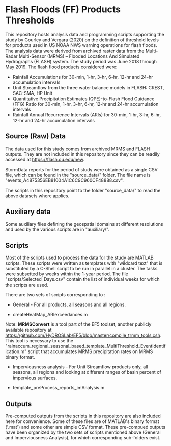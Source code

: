 # Flash Floods (FF) Products Thresholds

This repository hosts analysis data and programming scripts supporting the study by Gourley and Vergara (2020) on the definition of threshold levels for products used in US NOAA NWS warning operations for flash floods. The analysis data were derived from archived raster data from the Multi-Radar Multi-Sensor (MRMS) – Flooded Locations And Simulated Hydrographs (FLASH) system. The study period was June 2018 through May 2019. The flash flood products considered were:

* Rainfall Accumulations for 30-min, 1-hr, 3-hr, 6-hr, 12-hr and 24-hr accumulation intervals
* Unit Streamflow from the three water balance models in FLASH: CREST, SAC-SMA, HP Unit 
* Quantitative Precipitation Estimates (QPE)-to-Flash Flood Guidance (FFG) Ratio for 30-min, 1-hr, 3-hr, 6-hr, 12-hr and 24-hr accumulation intervals
* Rainfall Annual Recurrence Intervals (ARIs) for 30-min, 1-hr, 3-hr, 6-hr, 12-hr and 24-hr accumulation intervals

## Source (Raw) Data

The data used for this study comes from archived MRMS and FLASH outputs. They are not included in this repository since they can be readily accessed at https://flash.ou.edu/new.

StormData reports for the period of study were obtained as a single CSV file, which can be found in the "source_data/" folder. The file name is "events_A4875356EB81004A1C6C9C960CF48888.csv".

The scripts in this repository point to the folder "source_data/" to read the above datasets where applies.

## Auxiliary data

Some auxiliary files defining the geospatial domains at different resolutions and used by the various scripts are in "auxiliary/".

## Scripts

Most of the scripts used to process the data for the study are MATLAB scripts. These scripts were written as templates with "wildcard text" that is substituted by a C-Shell script to be run in parallel in a cluster. The tasks were subsetted by weeks within the 1-year period. The file "scripts/Selected_Days.csv" contain the list of individual weeks for which the scripts are used.

There are two sets of scripts corresponding to :

* General - For all products, all seasons and all regions.
- createHeatMap_ARIexceedances.m 

Note: **MRMSConvert** is a tool part of the EF5 toolset, another publicly available repository at https://github.com/HyDROSLab/EF5/blob/master/compile_trmm_tools.csh. This tool is necessary to use the "rainaccum_regional_seasonal_based_template_MultiThreshold_EventIdentification.m" script that accumulates MRMS precipitation rates on MRMS binary format.

* Imperviousness analysis - For Unit Streamflow products only, all seasons, all regions and looking at different ranges of basin percent of impervious surfaces.
- template_preProcess_reports_imAnalysis.m 

## Outputs

Pre-computed outputs from the scripts in this repository are also included here for convenience. Some of these files are of MATLAB's binary format ('.mat') and some other are simple CSV format. These pre-compued outputs have been organized by the two sets of scripts mentioned above (General and Imperviousness Analysis), for which corresponding sub-folders exist.
